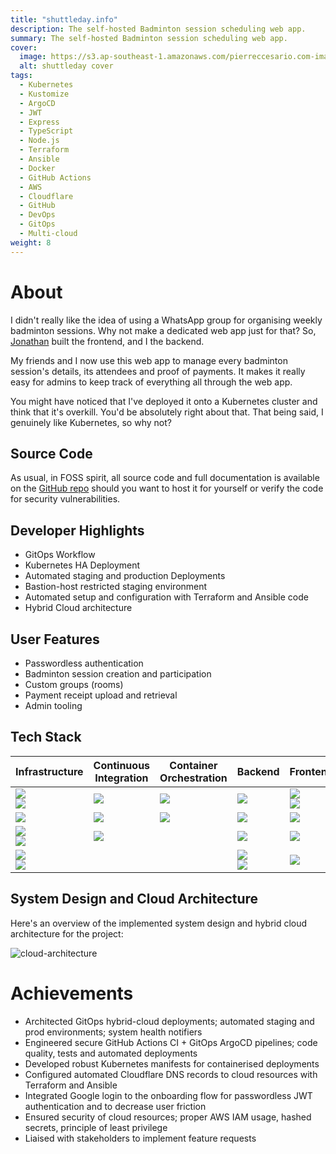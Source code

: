 ```yaml
---
title: "shuttleday.info"
description: The self-hosted Badminton session scheduling web app.
summary: The self-hosted Badminton session scheduling web app.
cover:
  image: https://s3.ap-southeast-1.amazonaws.com/pierreccesario.com-images/projects/shuttleday.info/banner.webp
  alt: shuttleday cover
tags:
  - Kubernetes
  - Kustomize
  - ArgoCD
  - JWT
  - Express
  - TypeScript
  - Node.js
  - Terraform
  - Ansible
  - Docker
  - GitHub Actions
  - AWS
  - Cloudflare
  - GitHub
  - DevOps
  - GitOps
  - Multi-cloud
weight: 8
---
```


[aws]: https://img.shields.io/badge/AWS-FF9900?style=for-the-badge&logo=amazonwebservices&logoColor=white
[digitalocean]: https://img.shields.io/badge/Digital_Ocean-0080FF?style=for-the-badge&logo=DigitalOcean&logoColor=white
[red-hat]: https://img.shields.io/badge/Red%20Hat-EE0000?style=for-the-badge&logo=redhat&logoColor=white
[terraform]: https://img.shields.io/badge/Terraform-7B42BC?style=for-the-badge&logo=terraform&logoColor=white
[ansible]: https://img.shields.io/badge/Ansible-000000?style=for-the-badge&logo=ansible&logoColor=white
[nginx]: https://img.shields.io/badge/Nginx-009639?style=for-the-badge&logo=nginx&logoColor=white
[cloudflare]: https://img.shields.io/badge/Cloudflare-F38020?style=for-the-badge&logo=Cloudflare&logoColor=white
[github-actions]: https://img.shields.io/badge/GitHub_Actions-2088FF?style=for-the-badge&logo=github-actions&logoColor=white
[jest]: https://img.shields.io/badge/Jest-C21325?style=for-the-badge&logo=jest&logoColor=white
[docker]: https://img.shields.io/badge/Docker-2CA5E0?style=for-the-badge&logo=docker&logoColor=white
[kubernetes]: https://img.shields.io/badge/kubernetes-326ce5.svg?&style=for-the-badge&logo=kubernetes&logoColor=white
[argocd]: https://img.shields.io/badge/Argo%20CD-1e0b3e?style=for-the-badge&logo=argo&logoColor=#d16044
[mongodb]: https://img.shields.io/badge/MongoDB-4EA94B?style=for-the-badge&logo=mongodb&logoColor=white
[nodejs]: https://img.shields.io/badge/Node.js-339933?style=for-the-badge&logo=nodedotjs&logoColor=white
[typescript]: https://img.shields.io/badge/TypeScript-007ACC?style=for-the-badge&logo=typescript&logoColor=white
[expressjs]: https://img.shields.io/badge/Express.js-000000?style=for-the-badge&logo=express&logoColor=white
[jwt]: https://img.shields.io/badge/JWT-000000?style=for-the-badge&logo=JSON%20web%20tokens&logoColor=white
[react]: https://img.shields.io/badge/React-20232A?style=for-the-badge&logo=react&logoColor=61DAFB
[javascript]: https://img.shields.io/badge/JavaScript-323330?style=for-the-badge&logo=javascript&logoColor=F7DF1E
[vite]: https://img.shields.io/badge/Vite-B73BFE?style=for-the-badge&logo=vite&logoColor=FFD62E
[material-ui]: https://img.shields.io/badge/Material%20UI-007FFF?style=for-the-badge&logo=mui&logoColor=white
[tailwind]: https://img.shields.io/badge/Tailwind_CSS-38B2AC?style=for-the-badge&logo=tailwind-css&logoColor=white

# About

I didn't really like the idea of using a WhatsApp group for organising weekly badminton sessions.
Why not make a dedicated web app just for that?
So, [Jonathan](https://tjonathan.com) built the frontend, and I the backend.

My friends and I now use this web app to manage every badminton session's details, its attendees and proof of payments.
It makes it really easy for admins to keep track of everything all through the web app.

You might have noticed that I've deployed it onto a Kubernetes cluster and think that it's overkill.
You'd be absolutely right about that.
That being said, I genuinely like Kubernetes, so why not?

## Source Code

As usual, in FOSS spirit, all source code and full documentation is available on the [GitHub repo](https://github.com/shuttleday/shuttleday) should you want to host it for yourself or verify the code for security vulnerabilities.

## Developer Highlights

- GitOps Workflow
- Kubernetes HA Deployment
- Automated staging and production Deployments
- Bastion-host restricted staging environment
- Automated setup and configuration with Terraform and Ansible code
- Hybrid Cloud architecture

## User Features

- Passwordless authentication
- Badminton session creation and participation
- Custom groups (rooms)
- Payment receipt upload and retrieval
- Admin tooling

## Tech Stack

| Infrastructure                   | Continuous Integration | Container Orchestration | Backend                      | Frontend                  |
| -------------------------------- | ---------------------- | ----------------------- | ---------------------------- | ------------------------- |
| ![][aws] <br> ![][digitalocean]  | ![][github-actions]    | ![][kubernetes]         | ![][mongodb]                 | ![][react] <br> ![][vite] |
| ![][red-hat]                     | ![][docker]            | ![][argocd]             | ![][typescript]              | ![][javascript]           |
| ![][terraform] <br> ![][ansible] | ![][jest]              |                         | ![][nodejs]                  | ![][tailwind]             |
| ![][nginx] <br> ![][cloudflare]  |                        |                         | ![][expressjs] <br> ![][jwt] | ![][material-ui]          |

## System Design and Cloud Architecture

Here's an overview of the implemented system design and hybrid cloud architecture for the project:

![cloud-architecture](https://s3.ap-southeast-1.amazonaws.com/pierreccesario.com-images/projects/shuttleday.info/cloud-arch.webp)

# Achievements

- Architected GitOps hybrid-cloud deployments; automated staging and prod environments; system health notifiers
- Engineered secure GitHub Actions CI + GitOps ArgoCD pipelines; code quality, tests and automated deployments
- Developed robust Kubernetes manifests for containerised deployments
- Configured automated Cloudflare DNS records to cloud resources with Terraform and Ansible
- Integrated Google login to the onboarding flow for passwordless JWT authentication and to decrease user friction
- Ensured security of cloud resources; proper AWS IAM usage, hashed secrets, principle of least privilege
- Liaised with stakeholders to implement feature requests
